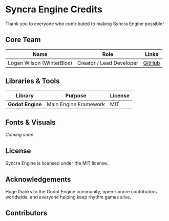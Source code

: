 # Syncra Engine Credits

Thank you to everyone who contributed to making Syncra Engine possible!

## Core Team

| Name                      | Role                          | Links                                   |
|---------------------------|-------------------------------|-----------------------------------------|
| Logan Wilson (WinterBlox) | Creator / Lead Developer      | [GitHub](https://github.com/WinterBlox) |

## Libraries & Tools

| Library          | Purpose                            | License          |
|------------------|------------------------------------|------------------|
| **Godot Engine** | Main Engine Framework              | MIT              |

## Fonts & Visuals

_Coming soon_

## License

Syncra Engine is licensed under the MIT license.

## Acknowledgements 

Huge thanks to the Godot Engine community, open-source contributors worldwide, and everyone helping keep rhythm games alive.

## Contributors

